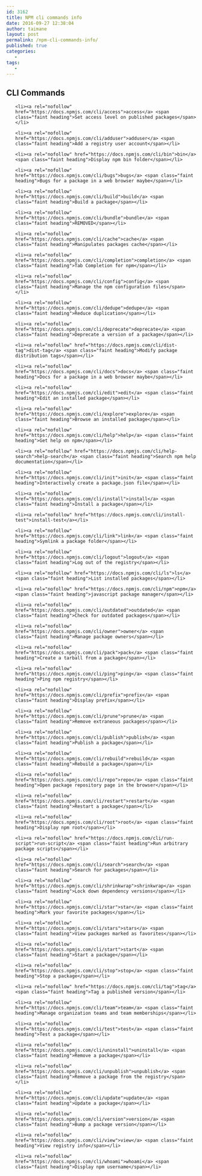 ```yaml
---
id: 3162
title: NPM cli commands info
date: 2016-09-27 12:38:04
author: taimane
layout: post
permalink: /npm-cli-commands-info/
published: true
categories:
   -
tags:
   -
---
```

<h2 title="CLI Commands">CLI Commands</h2>
<ul class="pageColumns">
 	<li><a rel="nofollow" href="https://docs.npmjs.com/cli/access">access</a> <span class="faint heading">Set access level on published packages</span></li>
 	<li><a rel="nofollow" href="https://docs.npmjs.com/cli/adduser">adduser</a> <span class="faint heading">Add a registry user account</span></li>
 	<li><a rel="nofollow" href="https://docs.npmjs.com/cli/bin">bin</a> <span class="faint heading">Display npm bin folder</span></li>
 	<li><a rel="nofollow" href="https://docs.npmjs.com/cli/bugs">bugs</a> <span class="faint heading">Bugs for a package in a web browser maybe</span></li>
 	<li><a rel="nofollow" href="https://docs.npmjs.com/cli/build">build</a> <span class="faint heading">Build a package</span></li>
 	<li><a rel="nofollow" href="https://docs.npmjs.com/cli/bundle">bundle</a> <span class="faint heading">REMOVED</span></li>
 	<li><a rel="nofollow" href="https://docs.npmjs.com/cli/cache">cache</a> <span class="faint heading">Manipulates packages cache</span></li>
 	<li><a rel="nofollow" href="https://docs.npmjs.com/cli/completion">completion</a> <span class="faint heading">Tab Completion for npm</span></li>
 	<li><a rel="nofollow" href="https://docs.npmjs.com/cli/config">config</a> <span class="faint heading">Manage the npm configuration files</span></li>
 	<li><a rel="nofollow" href="https://docs.npmjs.com/cli/dedupe">dedupe</a> <span class="faint heading">Reduce duplication</span></li>
 	<li><a rel="nofollow" href="https://docs.npmjs.com/cli/deprecate">deprecate</a> <span class="faint heading">Deprecate a version of a package</span></li>
 	<li><a rel="nofollow" href="https://docs.npmjs.com/cli/dist-tag">dist-tag</a> <span class="faint heading">Modify package distribution tags</span></li>
 	<li><a rel="nofollow" href="https://docs.npmjs.com/cli/docs">docs</a> <span class="faint heading">Docs for a package in a web browser maybe</span></li>
 	<li><a rel="nofollow" href="https://docs.npmjs.com/cli/edit">edit</a> <span class="faint heading">Edit an installed package</span></li>
 	<li><a rel="nofollow" href="https://docs.npmjs.com/cli/explore">explore</a> <span class="faint heading">Browse an installed package</span></li>
 	<li><a rel="nofollow" href="https://docs.npmjs.com/cli/help">help</a> <span class="faint heading">Get help on npm</span></li>
 	<li><a rel="nofollow" href="https://docs.npmjs.com/cli/help-search">help-search</a> <span class="faint heading">Search npm help documentation</span></li>
 	<li><a rel="nofollow" href="https://docs.npmjs.com/cli/init">init</a> <span class="faint heading">Interactively create a package.json file</span></li>
 	<li><a rel="nofollow" href="https://docs.npmjs.com/cli/install">install</a> <span class="faint heading">Install a package</span></li>
 	<li><a rel="nofollow" href="https://docs.npmjs.com/cli/install-test">install-test</a></li>
 	<li><a rel="nofollow" href="https://docs.npmjs.com/cli/link">link</a> <span class="faint heading">Symlink a package folder</span></li>
 	<li><a rel="nofollow" href="https://docs.npmjs.com/cli/logout">logout</a> <span class="faint heading">Log out of the registry</span></li>
 	<li><a rel="nofollow" href="https://docs.npmjs.com/cli/ls">ls</a> <span class="faint heading">List installed packages</span></li>
 	<li><a rel="nofollow" href="https://docs.npmjs.com/cli/npm">npm</a> <span class="faint heading">javascript package manager</span></li>
 	<li><a rel="nofollow" href="https://docs.npmjs.com/cli/outdated">outdated</a> <span class="faint heading">Check for outdated packages</span></li>
 	<li><a rel="nofollow" href="https://docs.npmjs.com/cli/owner">owner</a> <span class="faint heading">Manage package owners</span></li>
 	<li><a rel="nofollow" href="https://docs.npmjs.com/cli/pack">pack</a> <span class="faint heading">Create a tarball from a package</span></li>
 	<li><a rel="nofollow" href="https://docs.npmjs.com/cli/ping">ping</a> <span class="faint heading">Ping npm registry</span></li>
 	<li><a rel="nofollow" href="https://docs.npmjs.com/cli/prefix">prefix</a> <span class="faint heading">Display prefix</span></li>
 	<li><a rel="nofollow" href="https://docs.npmjs.com/cli/prune">prune</a> <span class="faint heading">Remove extraneous packages</span></li>
 	<li><a rel="nofollow" href="https://docs.npmjs.com/cli/publish">publish</a> <span class="faint heading">Publish a package</span></li>
 	<li><a rel="nofollow" href="https://docs.npmjs.com/cli/rebuild">rebuild</a> <span class="faint heading">Rebuild a package</span></li>
 	<li><a rel="nofollow" href="https://docs.npmjs.com/cli/repo">repo</a> <span class="faint heading">Open package repository page in the browser</span></li>
 	<li><a rel="nofollow" href="https://docs.npmjs.com/cli/restart">restart</a> <span class="faint heading">Restart a package</span></li>
 	<li><a rel="nofollow" href="https://docs.npmjs.com/cli/root">root</a> <span class="faint heading">Display npm root</span></li>
 	<li><a rel="nofollow" href="https://docs.npmjs.com/cli/run-script">run-script</a> <span class="faint heading">Run arbitrary package scripts</span></li>
 	<li><a rel="nofollow" href="https://docs.npmjs.com/cli/search">search</a> <span class="faint heading">Search for packages</span></li>
 	<li><a rel="nofollow" href="https://docs.npmjs.com/cli/shrinkwrap">shrinkwrap</a> <span class="faint heading">Lock down dependency versions</span></li>
 	<li><a rel="nofollow" href="https://docs.npmjs.com/cli/star">star</a> <span class="faint heading">Mark your favorite packages</span></li>
 	<li><a rel="nofollow" href="https://docs.npmjs.com/cli/stars">stars</a> <span class="faint heading">View packages marked as favorites</span></li>
 	<li><a rel="nofollow" href="https://docs.npmjs.com/cli/start">start</a> <span class="faint heading">Start a package</span></li>
 	<li><a rel="nofollow" href="https://docs.npmjs.com/cli/stop">stop</a> <span class="faint heading">Stop a package</span></li>
 	<li><a rel="nofollow" href="https://docs.npmjs.com/cli/tag">tag</a> <span class="faint heading">Tag a published version</span></li>
 	<li><a rel="nofollow" href="https://docs.npmjs.com/cli/team">team</a> <span class="faint heading">Manage organization teams and team memberships</span></li>
 	<li><a rel="nofollow" href="https://docs.npmjs.com/cli/test">test</a> <span class="faint heading">Test a package</span></li>
 	<li><a rel="nofollow" href="https://docs.npmjs.com/cli/uninstall">uninstall</a> <span class="faint heading">Remove a package</span></li>
 	<li><a rel="nofollow" href="https://docs.npmjs.com/cli/unpublish">unpublish</a> <span class="faint heading">Remove a package from the registry</span></li>
 	<li><a rel="nofollow" href="https://docs.npmjs.com/cli/update">update</a> <span class="faint heading">Update a package</span></li>
 	<li><a rel="nofollow" href="https://docs.npmjs.com/cli/version">version</a> <span class="faint heading">Bump a package version</span></li>
 	<li><a rel="nofollow" href="https://docs.npmjs.com/cli/view">view</a> <span class="faint heading">View registry info</span></li>
 	<li><a rel="nofollow" href="https://docs.npmjs.com/cli/whoami">whoami</a> <span class="faint heading">Display npm username</span></li>
</ul>  

